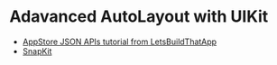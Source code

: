 # Adavanced AutoLayout with UIKit

* <a href="https://www.letsbuildthatapp.com/course/AppStore-JSON-APIs">AppStore JSON APIs tutorial from LetsBuildThatApp</a>
* <a href="https://github.com/SnapKit/SnapKit">SnapKit</a>
